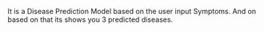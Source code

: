 It is a Disease Prediction Model based on the user input Symptoms.
And on based on that its shows you 3 predicted diseases.
